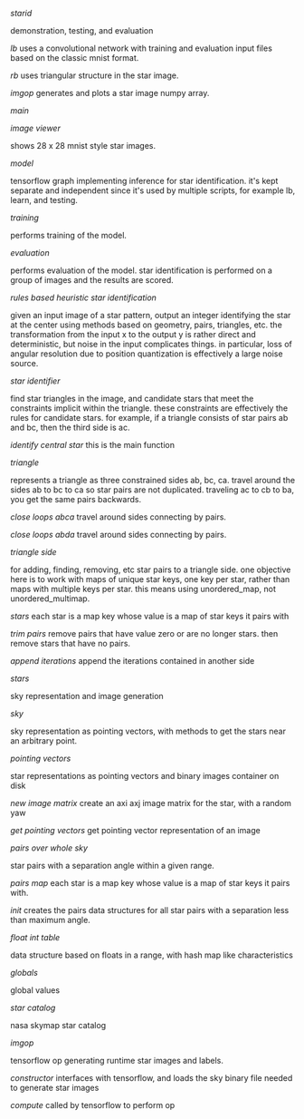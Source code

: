 *starid*

demonstration, testing, and evaluation

*lb* uses a convolutional network with training and evaluation input files based on the classic mnist format.

*rb* uses triangular structure in the star image.

*imgop* generates and plots a star image numpy array.

*main*

*image viewer*

shows 28 x 28 mnist style star images.

*model*

tensorflow graph implementing inference for star identification. it's kept separate and independent since it's used by multiple scripts, for example lb, learn, and testing.

*training*

performs training of the model.

*evaluation*

performs evaluation of the model. star identification is performed on a group of images and the results are scored.

*rules based heuristic star identification*

given an input image of a star pattern, output an integer identifying the star at the center using methods based on geometry, pairs, triangles, etc. the transformation from the input x to the output y is rather direct and deterministic, but noise in the input complicates things. in particular, loss of angular resolution due to position quantization is effectively a large noise source.

*star identifier*

find star triangles in the image, and candidate stars that meet the constraints implicit within the triangle. these constraints are effectively the rules for candidate stars. for example, if a triangle consists of star pairs ab and bc, then the third side is ac.

*identify central star* this is the main function

*triangle*

represents a triangle as three constrained sides ab, bc, ca. travel around the sides ab to bc to ca so star pairs are not duplicated. traveling ac to cb to ba, you get the same pairs backwards.

*close loops abca* travel around sides connecting by pairs.

*close loops abda* travel around sides connecting by pairs.

*triangle side*

for adding, finding, removing, etc star pairs to a triangle side. one objective here is to work with maps of unique star keys, one key per star, rather than maps with multiple keys per star. this means using unordered_map, not unordered_multimap.

*stars* each star is a map key whose value is a map of star keys it pairs with

*trim pairs* remove pairs that have value zero or are no longer stars. then remove stars that have no pairs.

*append iterations* append the iterations contained in another side

*stars*

sky representation and image generation

*sky*

sky representation as pointing vectors, with methods to get the stars near an arbitrary point.

*pointing vectors*

star representations as pointing vectors and binary images container on disk

*new image matrix* create an axi axj image matrix for the star, with a random yaw

*get pointing vectors* get pointing vector representation of an image

*pairs over whole sky*

star pairs with a separation angle within a given range.

*pairs map* each star is a map key whose value is a map of star keys it pairs with.

*init* creates the pairs data structures for all star pairs with a separation less than maximum angle.

*float int table*

data structure based on floats in a range, with hash map like characteristics

*globals*

global values

*star catalog*

nasa skymap star catalog

*imgop*

tensorflow op generating runtime star images and labels.

*constructor* interfaces with tensorflow, and loads the sky binary file needed to generate star images

*compute* called by tensorflow to perform op


